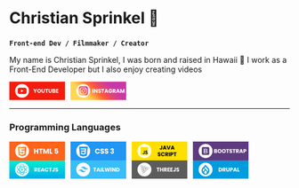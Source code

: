 # Christian Sprinkel 🤙

**`Front-end Dev / Filmmaker / Creator`**

<!--- About Me --->
My name is Christian Sprinkel, I was born and raised in Hawaii 🌴 I work as a Front-End Developer but I also enjoy creating videos

<a href="https://www.youtube.com/channel/UCyv0bAdrDwEBlTeY7KmYOaQ">
    <img align="left" alt="youtube" width="100px" style="padding-right:10px;" src="./assets/youtube.png" />
</a>

<a href="https://www.instagram.com/csprinkels/">
    <img align="left" alt="instagram" width="100px" style="padding-right:10px;" src="./assets/instagram.png" />
</a>


<br>
<br>

---

<!--- Programming Languages --->
### Programming Languages

<img align="left" alt="HTML" width="100px" style="padding-right:10px;" src="./assets/html.png" />

<img align="left" alt="CSS" width="100px" style="padding-right:10px;" src="./assets/css.png" />

<img align="left" alt="javascript" width="100px" style="padding-right:10px;" src="./assets/javascript.png" />

<img align="left" alt="Bootstrap" width="100px" style="padding-right:10px;" src="./assets/bootstrap.png" />

<img align="left" alt="react" width="100px" style="padding-right:10px;" src="./assets/reactjs.png" />

<img align="left" alt="tailwind" width="100px" style="padding-right:10px;" src="./assets/tailwind.png" />

<img align="left" alt="threejs" width="100px" style="padding-right:10px;" src="./assets/threejs.png" />

<img align="left" alt="drupal" width="100px" style="padding-right:10px;" src="./assets/drupal.png" />

